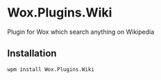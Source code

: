 # Wox.Plugins.Wiki
Plugin for Wox which search anything on Wikipedia
## Installation
`wpm install Wox.Plugins.Wiki`

